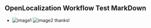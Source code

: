## OpenLocalization Workflow Test MarkDown
* ![image1](.\169689e0-21b7-4462-8f69-4989e88acd1c.PNG)   ![image2](.\12b6fc4e-c07e-4938-9c56-54947b626182.png) 
thanks!